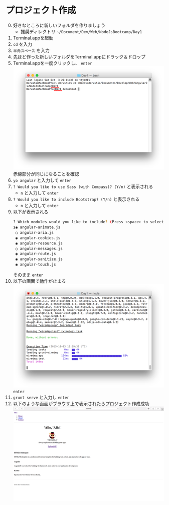 # プロジェクト作成

0. 好きなところに新しいフォルダを作りましょう
	* 推奨ディレクトリ `~/Document/Dev/Web/NodeJsBootcamp/Day1`
0. Terminal.appを起動
0. `cd` を入力
0. `半角スペース` を入力
0. 先ほど作った新しいフォルダをTerminal.appにドラック＆ドロップ
0. Terminal.appを一度クリックし、 `enter`
	![cd_project_dir](../../Image/cd_project_dir.png)
	赤線部分が同じになることを確認
0. `yo angular` と入力して `enter`
0. `? Would you like to use Sass (with Compass)? (Y/n)` と表示される
	* `n` と入力して `enter`
0. `? Would you like to include Bootstrap? (Y/n)` と表示される
	* `n` と入力して `enter`
0. 以下が表示される
	```bash
	? Which modules would you like to include? (Press <space> to select)
	❯◉ angular-animate.js
	 ◯ angular-aria.js
	 ◉ angular-cookies.js
	 ◉ angular-resource.js
	 ◯ angular-messages.js
	 ◉ angular-route.js
	 ◉ angular-sanitize.js
	 ◉ angular-touch.js
	```
	そのまま `enter`
0. 以下の画面で動作が止まる
	![yo_angular_freeze](../../Image/yo_angular_freeze.png)
	`enter`
0. `grunt serve` と入力し `enter`
0. 以下のような画面がブラウザ上で表示されたらプロジェクト作成成功
	![yoeman_created](../../Image/yoeman_created.png)
